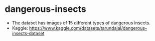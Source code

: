 # dangerous-insects

* The dataset has images of 15 different types of dangerous insects.
* Kaggle: https://www.kaggle.com/datasets/tarundalal/dangerous-insects-dataset
